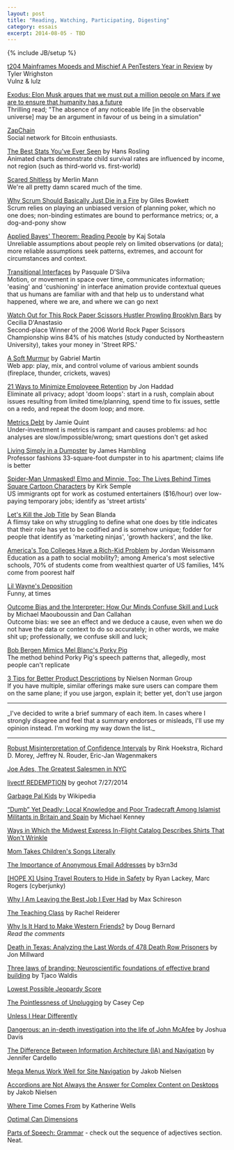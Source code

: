 ```yaml
---
layout: post
title: "Reading, Watching, Participating, Digesting"
category: essais
excerpt: 2014-08-05 - TBD
---
```

{% include JB/setup %}

[t204 Mainframes Mopeds and Mischief A PenTesters Year in Review](https://www.youtube.com/watch?v=S-9Uk706wuc#t=1382) by Tyler Wrighston  
Vulnz & lulz  

[Exodus: Elon Musk argues that we must put a million people on Mars if we are to ensure that humanity has a future](http://aeon.co/magazine/technology/the-elon-musk-interview-on-mars/)  
Thrilling read; "The absence of any noticeable life [in the observable universe] may be an argument in favour of us being in a simulation"  

[ZapChain](http://www.zapchain.com/home/)  
Social network for Bitcoin enthusiasts.  

[The Best Stats You've Ever Seen](http://www.ted.com/talks/hans_rosling_shows_the_best_stats_you_ve_ever_seen#t-613190) by Hans Rosling  
Animated charts demonstrate child survival rates are influenced by income, not region (such as third-world vs. first-world)  

[Scared Shitless](https://www.youtube.com/watch?v=Lk0hSeQ5s_k) by Merlin Mann  
We're all pretty damn scared much of the time.  

[Why Scrum Should Basically Just Die in a Fire](http://gilesbowkett.blogspot.com.au/2014/09/why-scrum-should-basically-just-die-in.html) by Giles Bowkett  
Scrum relies on playing an unbiased version of planning poker, which no one does; non-binding estimates are bound to performance metrics; or, a dog-and-pony show  

[Applied Bayes' Theorem: Reading People](http://lesswrong.com/lw/2el/applied_bayes_theorem_reading_people/) by Kaj Sotala  
Unreliable assumptions about people rely on limited observations (or data); more reliable assumptions seek patterns, extremes, and account for circumstances and context.  

[Transitional Interfaces](https://medium.com/@pasql/transitional-interfaces-926eb80d64e3) by Pasquale D'Silva  
Motion, or movement in space over time, communicates information; 'easing' and 'cushioning' in interface animation provide contextual queues that us humans are familiar with and that help us to understand what happened, where we are, and where we can go next  

[Watch Out for This Rock Paper Scissors Hustler Prowling Brooklyn Bars](http://gothamist.com/2014/09/23/rock_paper_scissors_hustler.php) by Cecilia D'Anastasio  
Second-place Winner of the 2006 World Rock Paper Scissors Championship wins 84% of his matches (study conducted by Northeastern University), takes your money in 'Street RPS.'

[A Soft Murmur](http://asoftmurmur.com/index.html) by Gabriel Martin  
Web app: play, mix, and control volume of various ambient sounds (fireplace, thunder, crickets, waves)  

[21 Ways to Minimize Employeee Retention](http://rustyrazorblade.com/2014/09/21-ways-to-minimize-employee-retention/) by Jon Haddad  
Eliminate all privacy; adopt 'doom loops': start in a rush, complain about issues resulting from limited time/planning, spend time to fix issues, settle on a redo, and repeat the doom loop; and more.  

[Metrics Debt](http://jamiequint.com/metrics-debt/) by Jamie Quint  
Under-investment is metrics is rampant and causes problems: ad hoc analyses are slow/impossible/wrong; smart questions don't get asked  

[Living Simply in a Dumpster](http://www.theatlantic.com/features/archive/2014/09/the-simple-life-in-a-dumpster/379947/) by James Hambling  
Professor fashions 33-square-foot dumpster in to his apartment; claims life is better  

[Spider-Man Unmasked! Elmo and Minnie, Too: The Lives Behind Times Square Cartoon Characters](http://www.nytimes.com/2014/08/03/nyregion/the-lives-behind-times-square-cartoon-characters.html) by Kirk Semple  
US immigrants opt for work as costumed entertainers ($16/hour) over low-paying temporary jobs; identify as 'street artists'  

[Let's Kill the Job Title](http://99u.com/articles/31705/lets-kill-the-job-title) by Sean Blanda  
A flimsy take on why struggling to define what one does by title indicates that their role has yet to be codified and is somehow unique; fodder for people that identify as 'marketing ninjas', 'growth hackers', and the like.  

[America's Top Colleges Have a Rich-Kid Problem](http://www.theatlantic.com/business/archive/2013/05/americas-top-colleges-have-a-rich-kid-problem/276195/) by Jordan Weissmann  
Education as a path to social mobility?; among America's most selective schools, 70% of students come from wealthiest quarter of US families, 14% come from poorest half  

[Lil Wayne's Deposition](http://abovethelaw.com/2012/09/lil-wayne-is-quite-possibly-the-best-deponent-of-all-time/)  
Funny, at times  

[Outcome Bias and the Interpreter: How Our Minds Confuse Skill and Luck](http://analystreports.som.yale.edu/internal/F2013/MJ/Outcome%20Bias%20and%20the%20Interpreter.pdf) by Michael Maouboussin and Dan Callahan  
Outcome bias: we see an effect and we deduce a cause, even when we do not have the data or context to do so accurately; in other words, we make shit up; professionally, we confuse skill and luck;  

[Bob Bergen Mimics Mel Blanc's Porky Pig](https://www.youtube.com/watch?v=lXC_j5QB6v8)  
The method behind Porky Pig's speech patterns that, allegedly, most people can't replicate  

[3 Tips for Better Product Descriptions](http://www.nngroup.com/articles/product-descriptions/) by Nielsen Norman Group  
If you have multiple, similar offerings make sure users can compare them on the same plane; if you use jargon, explain it; better yet, don't use jargon  

<hr>
_I've decided to write a brief summary of each item. In cases where I strongly disagree and feel that a summary endorses or misleads, I'll use my opinion instead. I'm working my way down the list._  
<hr>   

[Robust Misinterpretation of Confidence Intervals](http://www.ejwagenmakers.com/inpress/HoekstraEtAlPBR.pdf) by Rink Hoekstra, Richard D. Morey, Jeffrey N. Rouder, Eric-Jan Wagenmakers  

[Joe Ades, The Greatest Salesmen in NYC](https://www.youtube.com/watch?v=HCUct4NlxE0)  

[livectf REDEMPTION](https://www.youtube.com/watch?v=td1KEUhlSuk) by geohot 7/27/2014   

[Garbage Pal Kids](http://en.wikipedia.org/wiki/Garbage_Pail_Kids) by Wikipedia  

[“Dumb” Yet Deadly: Local Knowledge and Poor Tradecraft Among Islamist Militants in Britain and Spain](https://www.google.com/url?sa=t&rct=j&q=&esrc=s&source=web&cd=1&cad=rja&uact=8&ved=0CB8QFjAA&url=http%3A%2F%2Fwikileaks.org%2Fgifiles%2Fattach%2F134%2F134075_Dumb%2520yet%2520Deadl.pdf) by Michael Kenney  

[Ways in Which the Midwest Express In-Flight Catalog Describes Shirts That Won't Wrinkle](http://www.mcsweeneys.net/articles/ways-in-which-the-midwest-express-in-flight-catalog-describes-shirts-that-wont-wrinkle)  

[Mom Takes Children's Songs Literally](http://www.mcsweeneys.net/articles/mom-takes-childrens-songs-literally)

[The Importance of Anonymous Email Addresses](http://www.b3rn3d.com/blog/2014/05/16/email/) by b3rn3d  

[[HOPE X] Using Travel Routers to Hide in Safety](https://www.youtube.com/watch?v=sLzhrjuDQfY) by Ryan Lackey, Marc Rogers (cyberjunky)  

[Why I Am Leaving the Best Job I Ever Had](http://maxschireson.com/2014/08/05/1137/?blogsub=subscribed#blog_subscription-3) by Max Schireson  

[The Teaching Class](http://www.guernicamag.com/features/the-teaching-class/) by Rachel Reiderer  

[Why Is It Hard to Make Western Friends?](http://blogs.voanews.com/student-union/2014/02/24/why-is-it-hard-to-make-western-friends/) by Doug Bernard  
*Read the comments*

[Death in Texas: Analyzing the Last Words of 478 Death Row Prisoners](http://jonmillward.com/blog/psychological-subtleties/death-in-texas-analyzing-the-last-words-of-478-death-row-prisoners/) by Jon Millward  


[Three laws of branding: Neuroscientific foundations of effective brand building](http://www.palgrave-journals.com/bm/journal/v16/n3/full/2550139a.html) by Tjaco Waldis  

[Lowest Possible Jeopardy Score](http://www.datagenetics.com/blog/april32014/index.html)  

[The Pointlessness of Unplugging](http://www.newyorker.com/online/blogs/culture/2014/03/the-pointlessness-of-unplugging.html) by Casey Cep  

[Unless I Hear Differently](http://unlessiheardifferently.com/)  

[Dangerous: an in-depth investigation into the life of John McAfee](http://www.wired.co.uk/magazine/archive/2013/02/features/dangerous/viewall) by Joshua Davis  

[The Difference Between Information Architecture (IA) and Navigation](http://www.nngroup.com/articles/ia-vs-navigation) by Jennifer Cardello  

[Mega Menus Work Well for Site Navigation](http://www.nngroup.com/articles/mega-menus-work-well/) by Jakob Nielsen  

[Accordions are Not Always the Answer for Complex Content on Desktops](http://www.nngroup.com/articles/accordions-complex-content/) by Jakob Nielsen  

[Where Time Comes From](http://www.theatlantic.com/video/index/358609/where-time-comes-from/) by Katherine Wells  

[Optimal Can Dimensions](http://www.datagenetics.com/blog/august12014/index.html)  

[Parts of Speech: Grammar](http://www.enchantedlearning.com/grammar/partsofspeech/) - check out the sequence of adjectives section. Neat.  

<a href="https://plus.google.com/+VincentBarr0?rel=author"></a>
